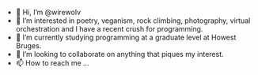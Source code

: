 - 👋 Hi, I’m @wirewolv
- 👀 I’m interested in poetry, veganism, rock climbing, photography, virtual orchestration and I have a recent crush for programming.
- 🌱 I’m currently studying programming at a graduate level at Howest Bruges. 
- 💞️ I’m looking to collaborate on anything that piques my interest.
- 📫 How to reach me ... 

<!---
wirewolv/wirewolv is a ✨ special ✨ repository because its `README.md` (this file) appears on your GitHub profile.
You can click the Preview link to take a look at your changes.
--->
